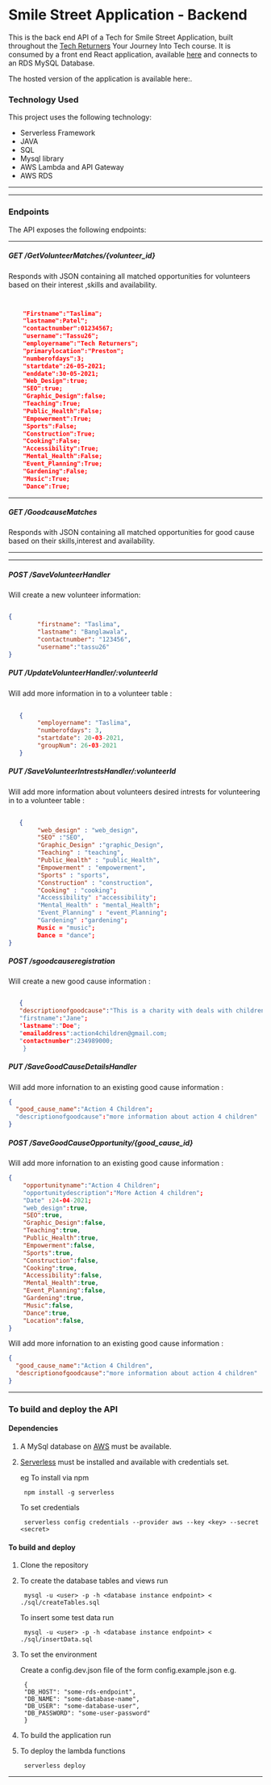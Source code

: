 # Smile Street Application - Backend

This is the back end API of a Tech for Smile Street Application, built throughout the [Tech Returners](https://techreturners.com) Your Journey Into Tech course. 
It is consumed by a front end React application, available [here](https://github.com/smile-street/smile-street-front-end) and connects to an RDS MySQL Database.

The hosted version of the application is available here:.

### Technology Used

This project uses the following technology:

- Serverless Framework
- JAVA
- SQL
- Mysql library
- AWS Lambda and API Gateway
- AWS RDS

---
---
### Endpoints

The API exposes the following endpoints:

---

##### GET /GetVolunteerMatches/{volunteer_id}


Responds with JSON containing all matched opportunities for volunteers based on their interest ,skills and availability.
```json


    "Firstname":"Taslima";
    "lastname":Patel";
    "contactnumber":01234567;
    "username":"Tassu26";
    "employername":"Tech Returners";
    "primarylocation":"Preston";
    "numberofdays":3;
    "startdate":26-05-2021;
    "enddate":30-05-2021;
    "Web_Design":true;
    "SEO":true;
    "Graphic_Design":false;
    "Teaching":True;
    "Public_Health":False;
    "Empowerment":True;
    "Sports":False;
    "Construction":True;
    "Cooking":False;
    "Accessibility":True;
    "Mental_Health":False;
    "Event_Planning":True;
    "Gardening":False;
    "Music":True;
    "Dance":True;
```

---

##### GET /GoodcauseMatches


Responds with JSON containing all matched opportunities for good cause based on their skills,interest and availability.

---


---

##### POST /SaveVolunteerHandler

Will create a new volunteer information:

```json

{
        "firstname": "Taslima",
        "lastname": "Banglawala",
        "contactnumber": "123456",
        "username":"tassu26"
}
```

##### PUT /UpdateVolunteerHandler/:volunteerId


Will add more information in to a volunteer table :

```json   
   
   {
        "employername": "Taslima",
        "numberofdays": 3,
        "startdate": 20-03-2021,
        "groupNum": 26-03-2021
   }
```

##### PUT /SaveVolunteerIntrestsHandler/:volunteerId


Will add more information about volunteers desired intrests for volunteering  in to a volunteer table :

```json   
   
   {
        "web_design" : "web_design",
        "SEO" :"SEO",
        "Graphic_Design" :"graphic_Design",
        "Teaching" : "teaching",
        "Public_Health" : "public_Health",
        "Empowerment" : "empowerment",
        "Sports" : "sports",
        "Construction" : "construction",
        "Cooking" : "cooking";
        "Accessibility" :"accessibility";
        "Mental_Health" : "mental_Health";
        "Event_Planning" : "event_Planning";
        "Gardening" :"gardening";
        Music = "music";
        Dance = "dance";
}
```
##### POST /sgoodcauseregistration

Will create a new good cause  information :

```json

   {
   "descriptionofgoodcause":"This is a charity with deals with children";
   "firstname":"Jane";
   'lastname":"Doe";
   "emailaddress":action4children@gmail.com;
   "contactnumber":234989000;
    }
```
##### PUT /SaveGoodCauseDetailsHandler

Will add more infornation to an existing  good cause  information : 

```json
{
  "good_cause_name":"Action 4 Children";
  "descriptionofgoodcause":"more information about action 4 children"
}
```
##### POST /SaveGoodCauseOpportunity/{good_cause_id}

Will add more infornation to an existing  good cause  information : 

```json
{
    "opportunityname":"Action 4 Children";
    "opportunitydescription":"More Action 4 children";
    "Date" :24-04-2021;
    "web_design":true,
    "SEO":true,
    "Graphic_Design":false,
    "Teaching":true,
    "Public_Health":true,
    "Empowerment":false,
    "Sports":true,
    "Construction":false,
    "Cooking":true,
    "Accessibility":false,
    "Mental_Health":true,
    "Event_Planning":false,
    "Gardening":true,
    "Music":false,
    "Dance":true,
    "Location":false,
}
```

Will add more infornation to an existing  good cause  information : 

```json
{
  "good_cause_name":"Action 4 Children",
  "descriptionofgoodcause":"more information about action 4 children"
}
```

---




### To build and deploy the API

#### Dependencies
1. A MySql database on [AWS](https://aws.amazon.com/) must be available.
2. [Serverless](https://www.serverless.com/framework/docs/getting-started/) must be installed and available with credentials set.

   eg To install via npm

        npm install -g serverless 

   To set credentials

        serverless config credentials --provider aws --key <key> --secret <secret>



#### To build and deploy

1. Clone the repository
2. To create the database tables and views run

        mysql -u <user> -p -h <database instance endpoint> < ./sql/createTables.sql

   To insert some test data run

        mysql -u <user> -p -h <database instance endpoint> < ./sql/insertData.sql

3. To set the environment

   Create a config.dev.json file of the form config.example.json e.g.

        {
        "DB_HOST": "some-rds-endpoint",
        "DB_NAME": "some-database-name",
        "DB_USER": "some-database-user",
        "DB_PASSWORD": "some-user-password"
        }

4. To build the application run

       

5. To deploy the lambda functions

        serverless deploy

---
